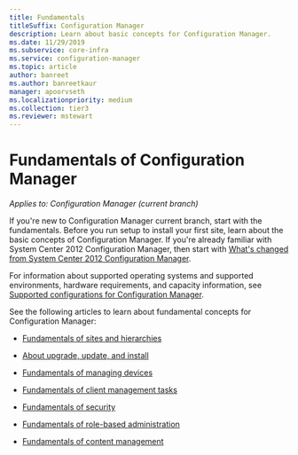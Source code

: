 ```yaml
---
title: Fundamentals
titleSuffix: Configuration Manager
description: Learn about basic concepts for Configuration Manager.
ms.date: 11/29/2019
ms.subservice: core-infra
ms.service: configuration-manager
ms.topic: article
author: banreet
ms.author: banreetkaur
manager: apoorvseth
ms.localizationpriority: medium
ms.collection: tier3
ms.reviewer: mstewart
---
```


# Fundamentals of Configuration Manager

*Applies to: Configuration Manager (current branch)*

If you're new to Configuration Manager current branch, start with the fundamentals. Before you run setup to install your first site, learn about the basic concepts of Configuration Manager. If you're already familiar with System Center 2012 Configuration Manager, then start with [What's changed from System Center 2012 Configuration Manager](../plan-design/changes/what-has-changed-from-configuration-manager-2012.md).

For information about supported operating systems and supported environments, hardware requirements, and capacity information, see [Supported configurations for Configuration Manager](../plan-design/configs/supported-configurations.md).

See the following articles to learn about fundamental concepts for Configuration Manager:

- [Fundamentals of sites and hierarchies](fundamentals-of-sites-and-hierarchies.md)

- [About upgrade, update, and install](upgrade-update-install.md)

- [Fundamentals of managing devices](fundamentals-of-managing-devices.md)

- [Fundamentals of client management tasks](fundamentals-of-client-management-tasks.md)

- [Fundamentals of security](fundamentals-of-security.md)

- [Fundamentals of role-based administration](fundamentals-of-role-based-administration.md)

- [Fundamentals of content management](../plan-design/hierarchy/fundamental-concepts-for-content-management.md)
